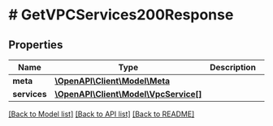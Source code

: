 # # GetVPCServices200Response

## Properties

Name | Type | Description | Notes
------------ | ------------- | ------------- | -------------
**meta** | [**\OpenAPI\Client\Model\Meta**](Meta.md) |  |
**services** | [**\OpenAPI\Client\Model\VpcService[]**](VpcService.md) |  |

[[Back to Model list]](../../README.md#models) [[Back to API list]](../../README.md#endpoints) [[Back to README]](../../README.md)
